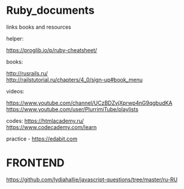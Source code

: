 # Ruby_documents
links books and resources

helper:

https://proglib.io/p/ruby-cheatsheet/

books:

http://rusrails.ru/ <br>
http://railstutorial.ru/chapters/4_0/sign-up#book_menu

videos:

https://www.youtube.com/channel/UCzBDZvjXprwp4nG9qgbudKA <br>
https://www.youtube.com/user/PlurrimiTube/playlists

codes:
https://htmlacademy.ru/ <br>
https://www.codecademy.com/learn


practice - https://edabit.com

# FRONTEND

https://github.com/lydiahallie/javascript-questions/tree/master/ru-RU
